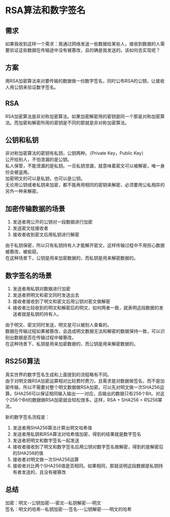 # RSA算法和数字签名

## 需求
如果我收到这样一个需求：我通过网络发送一些数据给某些人，接收到数据的人需要验证这些数据在传输途中没有被篡改，且的确是我发送的。该如何去实现呢？

## 方案
用RSA加密算法来对要传输的数据做一份数字签名，同时公布RSA的公钥，让接收人用公钥来验证数字签名。

## RSA
RSA加密算法是非对称加密算法。如果加密解密用的密钥是同一个那是对称加密算法。而加密和解密所用的密钥是不同的那就是非对称加密算法。

## 公钥和私钥
非对称加密算法的密钥有私钥，公钥两种。（Private Key，Public Key）  
公开给别人，不怕泄漏的是公钥。  
私人保管，不能泄漏的是私钥。一旦私钥泄漏，就意味着密文可以被解密，唯一身份会被盗用。  
加密明文的可以是私钥，也可以是公钥。  
无论用公钥或者私钥来加密，都不能再用相同的密钥来解密，必须要用公私相异的另外一种来解密。

## 加密传输数据的场景
1. 发送者用公开的公钥对一段数据进行加密
2. 发送密文给接收者
3. 接收者收到密文后用私钥进行解密  

由于私钥保密，所以只有私钥持有人才能解开密文，这样传输过程中不用担心数据被篡改，被偷窥。  
在这种场景下，公钥是用来加密数据的，而私钥是用来解密数据的。

## 数字签名的场景
1. 发送者用私钥对数据进行加密
2. 发送者把明文和密文同时发送出去
3. 接收者接收到了明文和密文后用公钥对密文做解密
4. 接收者比较收到的明文和解密后的明文，如何两者一致，就表明这段数据的发送者就是私钥的持有人。  

由于明文、密文同时发送，明文是可以被别人查看的。  
数据在传输过程如果被篡改，会造成明文数据无法和解密的数据保持一致，可以识别出数据是否在传输过程中被篡改。  
在这种场景下，私钥是用来加密数据的，而公钥是用来解密数据的。

## RS256算法
真实世界的数字签名生成和上面提到的流程略有不同。  
由于对明文做RSA加密运算相对比较费时费力，且需求是对数据做签名，而不是加密传输，所以不需要对整个明文数据做RSA加密。可以先对明文做一次SHA256运算。SHA256可以保证相同输入输出一一对应，且输出的数据只有256个Bit。对这个256个Bit的数据做RSA加密就会轻松很多。这样，RSA + SHA256 = RS256算法。  
  
新的数字签名流程是：
1. 发送者用SHA256算法计算出明文哈希值
2. 发送者用私钥和RSA算法对哈希值加密，得到的结果就是数字签名
3. 发送者把明文和数字签名一起发送
4. 接收者接收到了明文和数字签名后用公钥对数字签名做解密，得到的是解密后的SHA256的值
5. 接收者对明文做一次SHA256运算
6. 接收者对比两个SHA256值是否相同。如果相同，那就说明这段数据是私钥持有者发送的，且没有被篡改  

## 总结
加密：明文--公钥加密---密文--私钥解密---明文  
签名：明文的哈希--私钥加密---签名---公钥解密----明文的哈希

